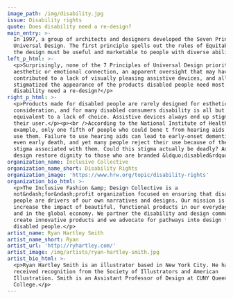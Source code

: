 ```yaml
---
image_path: /img/disability.jpg
issue: Disability rights
quote: Does disability need a re-design?
main_entry: >-
  In 1997, a group of architects and designers developed the Seven Principles of
  Universal Design. The first principle spells out the rules of Equitable Use:
  the design must be useful and marketable to people with diverse abilities.
left_p_html: >-
  <p>Surprisingly, none of the 7 Principles of Universal Design prioritizes
  aesthetic or emotional connection, an apparent oversight that may have
  contributed to a lack of visually pleasing assistive devices, and all but
  stigmatized the appearance of the products disabled people need most. Does
  disability need a re-design?</p>
right_p_html: >-
  <p>Products made for disabled people are rarely designed for esthetic
  consideration, and for many disabled consumers disability is all but
  equivalent to a lack of choice. Assistive devices always end up stigmatizing
  their user.</p><p><br />According to the National Institute of Health, for
  example, only one fifth of people who could bene t from hearing aids actually
  use them. Failure to use hearing aids can lead to early-onset dementia and
  even early death, and yet many people reject their use because of the social
  stigma associated with them. Could this stigma actually be deadly? And can
  design restore dignity to those who are branded &ldquo;disabled&rdquo;?</p>
organization_name: Inclusive Collective
organization_name_short: Disability Rights
organization_image: 'https://www.hrw.org/topic/disability-rights'
organization_bio_html: >-
  <p>The Inclusive Fashion &amp; Design Collective is a
  not&ndash;for&ndash;profit organization focused on ensuring that disabled
  people are drivers of our own narratives and designs. Our mission is to
  increase the impact of beautiful, functional products in our everyday lives
  and in the global economy. We partner the disability and design communities to
  create innovative products and we advocate for pathways into design for
  disabled people.</p>
artist_name: Ryan Hartley Smith
artist_name_short: Ryan
artist_url: 'http://ryhartley.com/'
artist_image: /img/artists/ryan-hartley-smith.jpg
artist_bio_html: >-
  <p>Ryan Hartley Smith is an illustrator based in New York City. He has
  received recognition from the Society of Illustrators and American
  Illustration. Smith is an Assistant Professor of Design at CUNY Queens
  College.</p>
---
```



